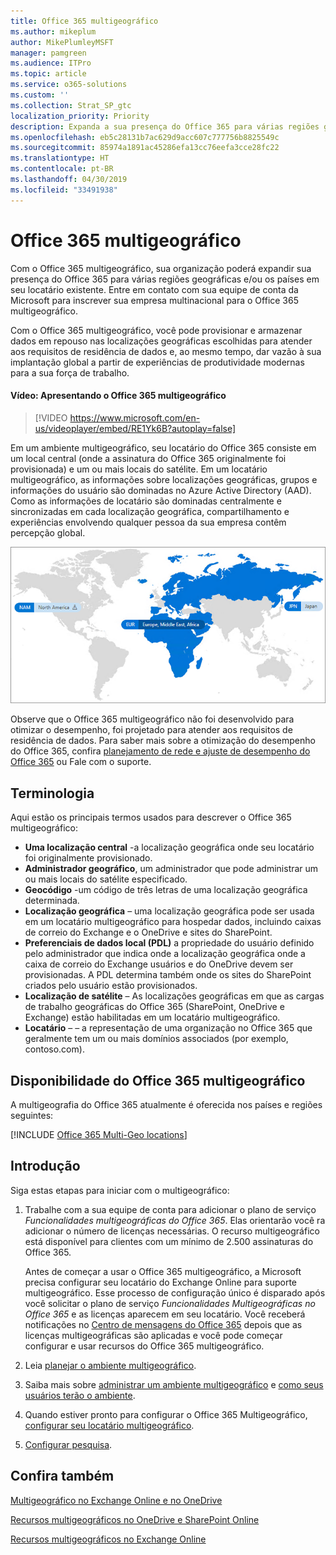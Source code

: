 ```yaml
---
title: Office 365 multigeográfico
ms.author: mikeplum
author: MikePlumleyMSFT
manager: pamgreen
ms.audience: ITPro
ms.topic: article
ms.service: o365-solutions
ms.custom: ''
ms.collection: Strat_SP_gtc
localization_priority: Priority
description: Expanda a sua presença do Office 365 para várias regiões geográficas com o Office 365 multigeográfico.
ms.openlocfilehash: eb5c28131b7ac629d9acc607c777756b8825549c
ms.sourcegitcommit: 85974a1891ac45286efa13cc76eefa3cce28fc22
ms.translationtype: HT
ms.contentlocale: pt-BR
ms.lasthandoff: 04/30/2019
ms.locfileid: "33491938"
---
```

# <a name="office-365-multi-geo"></a>Office 365 multigeográfico

Com o Office 365 multigeográfico, sua organização poderá expandir sua presença do Office 365 para várias regiões geográficas e/ou os países em seu locatário existente. Entre em contato com sua equipe de conta da Microsoft para inscrever sua empresa multinacional para o Office 365 multigeográfico.
  
Com o Office 365 multigeográfico, você pode provisionar e armazenar dados em repouso nas localizações geográficas escolhidas para atender aos requisitos de residência de dados e, ao mesmo tempo, dar vazão à sua implantação global a partir de experiências de produtividade modernas para a sua força de trabalho.

#### <a name="video-introducing-office-365-multi-geo"></a>Vídeo: Apresentando o Office 365 multigeográfico

> [!VIDEO https://www.microsoft.com/en-us/videoplayer/embed/RE1Yk6B?autoplay=false]

Em um ambiente multigeográfico, seu locatário do Office 365 consiste em um local central (onde a assinatura do Office 365 originalmente foi provisionada) e um ou mais locais do satélite. Em um locatário multigeográfico, as informações sobre localizações geográficas, grupos e informações do usuário são dominadas no Azure Active Directory (AAD). Como as informações de locatário são dominadas centralmente e sincronizadas em cada localização geográfica, compartilhamento e experiências envolvendo qualquer pessoa da sua empresa contêm percepção global.

![Captura de tela do menu do centro de administração do SharePoint](media/multi-geo-world-map.png)

Observe que o Office 365 multigeográfico não foi desenvolvido para otimizar o desempenho, foi projetado para atender aos requisitos de residência de dados. Para saber mais sobre a otimização do desempenho do Office 365, confira [planejamento de rede e ajuste de desempenho do Office 365](https://support.office.com/article/e5f1228c-da3c-4654-bf16-d163daee8848) ou Fale com o suporte.

## <a name="terminology"></a>Terminologia

Aqui estão os principais termos usados para descrever o Office 365 multigeográfico:

- **Uma localização central** -a localização geográfica onde seu locatário foi originalmente provisionado.
- **Administrador geográfico**, um administrador que pode administrar um ou mais locais do satélite especificado.
- **Geocódigo** -um código de três letras de uma localização geográfica determinada.
- **Localização geográfica** – uma localização geográfica pode ser usada em um locatário multigeográfico para hospedar dados, incluindo caixas de correio do Exchange e o OneDrive e sites do SharePoint.
- **Preferenciais de dados local (PDL)** a propriedade do usuário definido pelo administrador que indica onde a localização geográfica onde a caixa de correio do Exchange usuários e do OneDrive devem ser provisionadas. A PDL determina também onde os sites do SharePoint criados pelo usuário estão provisionados.
- **Localização de satélite** – As localizações geográficas em que as cargas de trabalho geográficas do Office 365 (SharePoint, OneDrive e Exchange) estão habilitadas em um locatário multigeográfico.
- **Locatário** – – a representação de uma organização no Office 365 que geralmente tem um ou mais domínios associados (por exemplo, contoso.com).

## <a name="office-365-multi-geo-availability"></a>Disponibilidade do Office 365 multigeográfico

A multigeografia do Office 365 atualmente é oferecida nos países e regiões seguintes:

[!INCLUDE [Office 365 Multi-Geo locations](includes/office-365-multi-geo-locations.md)]

## <a name="getting-started"></a>Introdução

Siga estas etapas para iniciar com o multigeográfico:

1. Trabalhe com a sua equipe de conta para adicionar o plano de serviço _Funcionalidades multigeográficas do Office 365_. Elas orientarão você ra adicionar o número de licenças necessárias. O recurso multigeográfico está disponível para clientes com um mínimo de 2.500 assinaturas do Office 365.

   Antes de começar a usar o Office 365 multigeográfico, a Microsoft precisa configurar seu locatário do Exchange Online para suporte multigeográfico. Esse processo de configuração único é disparado após você solicitar o plano de serviço *Funcionalidades Multigeográficas no Office 365* e as licenças aparecem em seu locatário. Você receberá notificações no [Centro de mensagens do Office 365](https://support.office.com/article/38FB3333-BFCC-4340-A37B-DEDA509C2093) depois que as licenças multigeográficas são aplicadas e você pode começar configurar e usar recursos do Office 365 multigeográfico.

2. Leia [planejar o ambiente multigeográfico](plan-for-multi-geo.md).

3. Saiba mais sobre [administrar um ambiente multigeográfico](administering-a-multi-geo-environment.md) e [como seus usuários terão o ambiente](multi-geo-user-experience.md).

4. Quando estiver pronto para configurar o Office 365 Multigeográfico, [configurar seu locatário multigeográfico](multi-geo-tenant-configuration.md).

5. [Configurar pesquisa](configure-search-for-multi-geo.md).

## <a name="see-also"></a>Confira também

[Multigeográfico no Exchange Online e no OneDrive](https://Aka.ms/GoMultiGeo)

[Recursos multigeográficos no OneDrive e SharePoint Online](https://docs.microsoft.com/office365/enterprise/multi-geo-capabilities-in-onedrive-and-sharepoint-online-in-office-365)

[Recursos multigeográficos no Exchange Online](https://docs.microsoft.com/office365/enterprise/multi-geo-capabilities-in-exchange-online)
